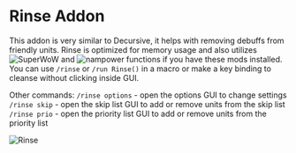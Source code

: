 # Rinse Addon
This addon is very similar to Decursive, it helps with removing debuffs from friendly units. Rinse is optimized for memory usage and also utilizes ![SuperWoW](https://github.com/balakethelock/SuperWoW) and ![nampower](https://github.com/pepopo978/nampower) functions if you have these mods installed.
You can use `/rinse` or `/run Rinse()` in a macro or make a key binding to cleanse without clicking inside GUI.

Other commands:
`/rinse options` - open the options GUI to change settings
`/rinse skip` - open the skip list GUI to add or remove units from the skip list
`/rinse prio` - open the priority list GUI to add or remove units from the priority list

![Rinse](https://github.com/user-attachments/assets/8ede3d8b-7dda-4ccb-96f4-2b69bbb13b05)
